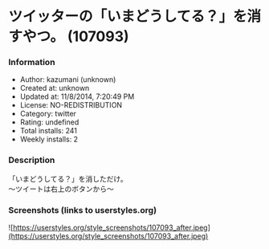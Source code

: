 # ツイッターの「いまどうしてる？」を消すやつ。 (107093)

### Information
- Author: kazumani (unknown)
- Created at: unknown
- Updated at: 11/8/2014, 7:20:49 PM
- License: NO-REDISTRIBUTION
- Category: twitter
- Rating: undefined
- Total installs: 241
- Weekly installs: 2


### Description
「いまどうしてる？」を消しただけ。<br>
～ツイートは右上のボタンから～


### Screenshots (links to userstyles.org)
![https://userstyles.org/style_screenshots/107093_after.jpeg](https://userstyles.org/style_screenshots/107093_after.jpeg)


